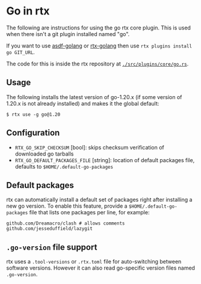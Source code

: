 # Go in rtx

The following are instructions for using the go rtx core plugin. This is used when there isn't a 
git plugin installed named "go".

If you want to use [asdf-golang](https://github.com/kennyp/asdf-golang)
or [rtx-golang](https://github.com/rtx-plugins/rtx-golang)
then use `rtx plugins install go GIT_URL`.

The code for this is inside the rtx repository at
[`./src/plugins/core/go.rs`](https://github.com/jdxcode/rtx/blob/main/src/plugins/core/go.rs).

## Usage

The following installs the latest version of go-1.20.x (if some version of 1.20.x is not already
installed) and makes it the global default:

```sh-session
$ rtx use -g go@1.20
```

## Configuration

- `RTX_GO_SKIP_CHECKSUM` [bool]: skips checksum verification of downloaded go tarballs
- `RTX_GO_DEFAULT_PACKAGES_FILE` [string]: location of default packages file, defaults to `$HOME/.default-go-packages`

## Default packages

rtx can automatically install a default set of packages right after installing a new go version. 
To enable this feature, provide a `$HOME/.default-go-packages` file that lists one packages per 
line, for example:

```
github.com/Dreamacro/clash # allows comments
github.com/jesseduffield/lazygit
```

## `.go-version` file support

rtx uses a `.tool-versions` or `.rtx.toml` file for auto-switching between software versions.
However it can also read go-specific version files named `.go-version`.
